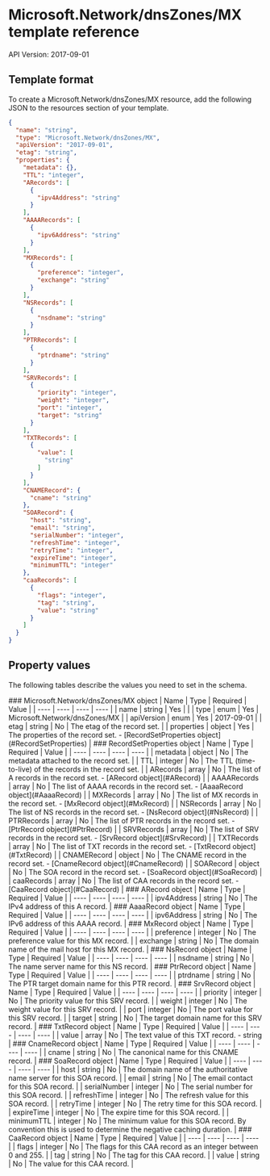 # Microsoft.Network/dnsZones/MX template reference
API Version: 2017-09-01
## Template format

To create a Microsoft.Network/dnsZones/MX resource, add the following JSON to the resources section of your template.

```json
{
  "name": "string",
  "type": "Microsoft.Network/dnsZones/MX",
  "apiVersion": "2017-09-01",
  "etag": "string",
  "properties": {
    "metadata": {},
    "TTL": "integer",
    "ARecords": [
      {
        "ipv4Address": "string"
      }
    ],
    "AAAARecords": [
      {
        "ipv6Address": "string"
      }
    ],
    "MXRecords": [
      {
        "preference": "integer",
        "exchange": "string"
      }
    ],
    "NSRecords": [
      {
        "nsdname": "string"
      }
    ],
    "PTRRecords": [
      {
        "ptrdname": "string"
      }
    ],
    "SRVRecords": [
      {
        "priority": "integer",
        "weight": "integer",
        "port": "integer",
        "target": "string"
      }
    ],
    "TXTRecords": [
      {
        "value": [
          "string"
        ]
      }
    ],
    "CNAMERecord": {
      "cname": "string"
    },
    "SOARecord": {
      "host": "string",
      "email": "string",
      "serialNumber": "integer",
      "refreshTime": "integer",
      "retryTime": "integer",
      "expireTime": "integer",
      "minimumTTL": "integer"
    },
    "caaRecords": [
      {
        "flags": "integer",
        "tag": "string",
        "value": "string"
      }
    ]
  }
}
```
## Property values

The following tables describe the values you need to set in the schema.

<a id="Microsoft.Network/dnsZones/MX" />
### Microsoft.Network/dnsZones/MX object
|  Name | Type | Required | Value |
|  ---- | ---- | ---- | ---- |
|  name | string | Yes |  |
|  type | enum | Yes | Microsoft.Network/dnsZones/MX |
|  apiVersion | enum | Yes | 2017-09-01 |
|  etag | string | No | The etag of the record set. |
|  properties | object | Yes | The properties of the record set. - [RecordSetProperties object](#RecordSetProperties) |


<a id="RecordSetProperties" />
### RecordSetProperties object
|  Name | Type | Required | Value |
|  ---- | ---- | ---- | ---- |
|  metadata | object | No | The metadata attached to the record set. |
|  TTL | integer | No | The TTL (time-to-live) of the records in the record set. |
|  ARecords | array | No | The list of A records in the record set. - [ARecord object](#ARecord) |
|  AAAARecords | array | No | The list of AAAA records in the record set. - [AaaaRecord object](#AaaaRecord) |
|  MXRecords | array | No | The list of MX records in the record set. - [MxRecord object](#MxRecord) |
|  NSRecords | array | No | The list of NS records in the record set. - [NsRecord object](#NsRecord) |
|  PTRRecords | array | No | The list of PTR records in the record set. - [PtrRecord object](#PtrRecord) |
|  SRVRecords | array | No | The list of SRV records in the record set. - [SrvRecord object](#SrvRecord) |
|  TXTRecords | array | No | The list of TXT records in the record set. - [TxtRecord object](#TxtRecord) |
|  CNAMERecord | object | No | The CNAME record in the  record set. - [CnameRecord object](#CnameRecord) |
|  SOARecord | object | No | The SOA record in the record set. - [SoaRecord object](#SoaRecord) |
|  caaRecords | array | No | The list of CAA records in the record set. - [CaaRecord object](#CaaRecord) |


<a id="ARecord" />
### ARecord object
|  Name | Type | Required | Value |
|  ---- | ---- | ---- | ---- |
|  ipv4Address | string | No | The IPv4 address of this A record. |


<a id="AaaaRecord" />
### AaaaRecord object
|  Name | Type | Required | Value |
|  ---- | ---- | ---- | ---- |
|  ipv6Address | string | No | The IPv6 address of this AAAA record. |


<a id="MxRecord" />
### MxRecord object
|  Name | Type | Required | Value |
|  ---- | ---- | ---- | ---- |
|  preference | integer | No | The preference value for this MX record. |
|  exchange | string | No | The domain name of the mail host for this MX record. |


<a id="NsRecord" />
### NsRecord object
|  Name | Type | Required | Value |
|  ---- | ---- | ---- | ---- |
|  nsdname | string | No | The name server name for this NS record. |


<a id="PtrRecord" />
### PtrRecord object
|  Name | Type | Required | Value |
|  ---- | ---- | ---- | ---- |
|  ptrdname | string | No | The PTR target domain name for this PTR record. |


<a id="SrvRecord" />
### SrvRecord object
|  Name | Type | Required | Value |
|  ---- | ---- | ---- | ---- |
|  priority | integer | No | The priority value for this SRV record. |
|  weight | integer | No | The weight value for this SRV record. |
|  port | integer | No | The port value for this SRV record. |
|  target | string | No | The target domain name for this SRV record. |


<a id="TxtRecord" />
### TxtRecord object
|  Name | Type | Required | Value |
|  ---- | ---- | ---- | ---- |
|  value | array | No | The text value of this TXT record. - string |


<a id="CnameRecord" />
### CnameRecord object
|  Name | Type | Required | Value |
|  ---- | ---- | ---- | ---- |
|  cname | string | No | The canonical name for this CNAME record. |


<a id="SoaRecord" />
### SoaRecord object
|  Name | Type | Required | Value |
|  ---- | ---- | ---- | ---- |
|  host | string | No | The domain name of the authoritative name server for this SOA record. |
|  email | string | No | The email contact for this SOA record. |
|  serialNumber | integer | No | The serial number for this SOA record. |
|  refreshTime | integer | No | The refresh value for this SOA record. |
|  retryTime | integer | No | The retry time for this SOA record. |
|  expireTime | integer | No | The expire time for this SOA record. |
|  minimumTTL | integer | No | The minimum value for this SOA record. By convention this is used to determine the negative caching duration. |


<a id="CaaRecord" />
### CaaRecord object
|  Name | Type | Required | Value |
|  ---- | ---- | ---- | ---- |
|  flags | integer | No | The flags for this CAA record as an integer between 0 and 255. |
|  tag | string | No | The tag for this CAA record. |
|  value | string | No | The value for this CAA record. |

